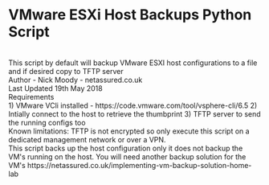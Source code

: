 # VMware ESXi Host Backups Python Script
<br>
This script by default will backup VMware ESXI host configurations to a file and if desired copy to TFTP server
<br>
Author - Nick Moody - netassured.co.uk
<br>
Last Updated 19th May 2018
<br>
Requirements
<br>
1) VMware VCli installed - https://code.vmware.com/tool/vsphere-cli/6.5
2) Intially connect to the host to retrieve the thumbprint
3) TFTP server to send the running configs too
<br>
Known limitations:
TFTP is not encrypted so only execute this script on a dedicated management network or over a VPN.
<br>
This script backs up the host configuration only it does not backup the VM's running on the host. You will
need another backup solution for the VM's https://netassured.co.uk/implementing-vm-backup-solution-home-lab
